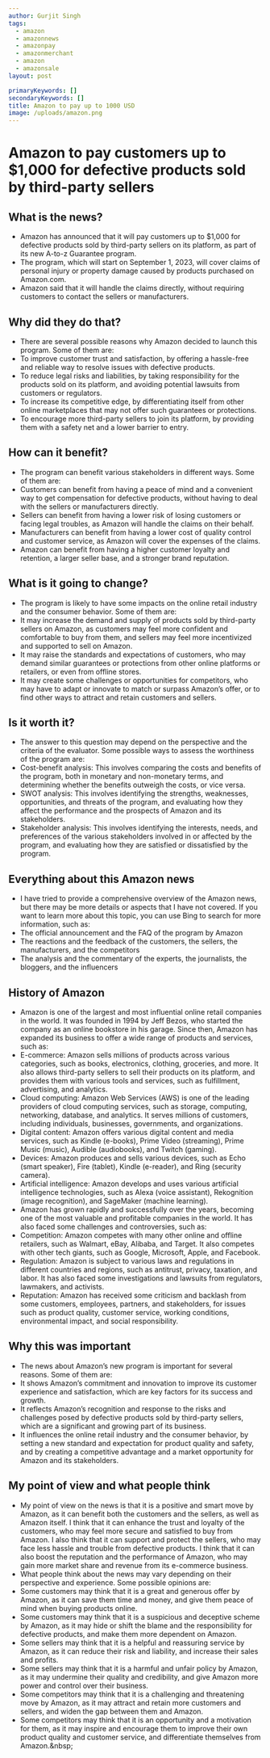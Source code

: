 ```yaml
---
author: Gurjit Singh
tags:
  - amazon
  - amazonnews
  - amazonpay
  - amazonmerchant
  - amazon
  - amazonsale
layout: post

primaryKeywords: []
secondaryKeywords: []
title: Amazon to pay up to 1000 USD
image: /uploads/amazon.png
---
```


# Amazon to pay customers up to $1,000 for defective products sold by third-party sellers

## What is the news?

- Amazon has announced that it will pay customers up to $1,000 for defective products sold by third-party sellers on its platform, as part of its new A-to-z Guarantee program.
- The program, which will start on September 1, 2023, will cover claims of personal injury or property damage caused by products purchased on Amazon.com.
- Amazon said that it will handle the claims directly, without requiring customers to contact the sellers or manufacturers.

## Why did they do that?

- There are several possible reasons why Amazon decided to launch this program. Some of them are:
- To improve customer trust and satisfaction, by offering a hassle-free and reliable way to resolve issues with defective products.
- To reduce legal risks and liabilities, by taking responsibility for the products sold on its platform, and avoiding potential lawsuits from customers or regulators.
- To increase its competitive edge, by differentiating itself from other online marketplaces that may not offer such guarantees or protections.
- To encourage more third-party sellers to join its platform, by providing them with a safety net and a lower barrier to entry.

## How can it benefit?

- The program can benefit various stakeholders in different ways. Some of them are:
- Customers can benefit from having a peace of mind and a convenient way to get compensation for defective products, without having to deal with the sellers or manufacturers directly.
- Sellers can benefit from having a lower risk of losing customers or facing legal troubles, as Amazon will handle the claims on their behalf.
- Manufacturers can benefit from having a lower cost of quality control and customer service, as Amazon will cover the expenses of the claims.
- Amazon can benefit from having a higher customer loyalty and retention, a larger seller base, and a stronger brand reputation.

## What is it going to change?

- The program is likely to have some impacts on the online retail industry and the consumer behavior. Some of them are:
- It may increase the demand and supply of products sold by third-party sellers on Amazon, as customers may feel more confident and comfortable to buy from them, and sellers may feel more incentivized and supported to sell on Amazon.
- It may raise the standards and expectations of customers, who may demand similar guarantees or protections from other online platforms or retailers, or even from offline stores.
- It may create some challenges or opportunities for competitors, who may have to adapt or innovate to match or surpass Amazon’s offer, or to find other ways to attract and retain customers and sellers.

## Is it worth it?

- The answer to this question may depend on the perspective and the criteria of the evaluator. Some possible ways to assess the worthiness of the program are:
- Cost-benefit analysis: This involves comparing the costs and benefits of the program, both in monetary and non-monetary terms, and determining whether the benefits outweigh the costs, or vice versa.
- SWOT analysis: This involves identifying the strengths, weaknesses, opportunities, and threats of the program, and evaluating how they affect the performance and the prospects of Amazon and its stakeholders.
- Stakeholder analysis: This involves identifying the interests, needs, and preferences of the various stakeholders involved in or affected by the program, and evaluating how they are satisfied or dissatisfied by the program.

## Everything about this Amazon news

- I have tried to provide a comprehensive overview of the Amazon news, but there may be more details or aspects that I have not covered. If you want to learn more about this topic, you can use Bing to search for more information, such as:
- The official announcement and the FAQ of the program by Amazon
- The reactions and the feedback of the customers, the sellers, the manufacturers, and the competitors
- The analysis and the commentary of the experts, the journalists, the bloggers, and the influencers

## History of Amazon

- Amazon is one of the largest and most influential online retail companies in the world. It was founded in 1994 by Jeff Bezos, who started the company as an online bookstore in his garage. Since then, Amazon has expanded its business to offer a wide range of products and services, such as:
- E-commerce: Amazon sells millions of products across various categories, such as books, electronics, clothing, groceries, and more. It also allows third-party sellers to sell their products on its platform, and provides them with various tools and services, such as fulfillment, advertising, and analytics.
- Cloud computing: Amazon Web Services (AWS) is one of the leading providers of cloud computing services, such as storage, computing, networking, database, and analytics. It serves millions of customers, including individuals, businesses, governments, and organizations.
- Digital content: Amazon offers various digital content and media services, such as Kindle (e-books), Prime Video (streaming), Prime Music (music), Audible (audiobooks), and Twitch (gaming).
- Devices: Amazon produces and sells various devices, such as Echo (smart speaker), Fire (tablet), Kindle (e-reader), and Ring (security camera).
- Artificial intelligence: Amazon develops and uses various artificial intelligence technologies, such as Alexa (voice assistant), Rekognition (image recognition), and SageMaker (machine learning).
- Amazon has grown rapidly and successfully over the years, becoming one of the most valuable and profitable companies in the world. It has also faced some challenges and controversies, such as:
- Competition: Amazon competes with many other online and offline retailers, such as Walmart, eBay, Alibaba, and Target. It also competes with other tech giants, such as Google, Microsoft, Apple, and Facebook.
- Regulation: Amazon is subject to various laws and regulations in different countries and regions, such as antitrust, privacy, taxation, and labor. It has also faced some investigations and lawsuits from regulators, lawmakers, and activists.
- Reputation: Amazon has received some criticism and backlash from some customers, employees, partners, and stakeholders, for issues such as product quality, customer service, working conditions, environmental impact, and social responsibility.

## Why this was important

- The news about Amazon’s new program is important for several reasons. Some of them are:
- It shows Amazon’s commitment and innovation to improve its customer experience and satisfaction, which are key factors for its success and growth.
- It reflects Amazon’s recognition and response to the risks and challenges posed by defective products sold by third-party sellers, which are a significant and growing part of its business.
- It influences the online retail industry and the consumer behavior, by setting a new standard and expectation for product quality and safety, and by creating a competitive advantage and a market opportunity for Amazon and its stakeholders.

## My point of view and what people think

- My point of view on the news is that it is a positive and smart move by Amazon, as it can benefit both the customers and the sellers, as well as Amazon itself. I think that it can enhance the trust and loyalty of the customers, who may feel more secure and satisfied to buy from Amazon. I also think that it can support and protect the sellers, who may face less hassle and trouble from defective products. I think that it can also boost the reputation and the performance of Amazon, who may gain more market share and revenue from its e-commerce business.
- What people think about the news may vary depending on their perspective and experience. Some possible opinions are:
- Some customers may think that it is a great and generous offer by Amazon, as it can save them time and money, and give them peace of mind when buying products online.
- Some customers may think that it is a suspicious and deceptive scheme by Amazon, as it may hide or shift the blame and the responsibility for defective products, and make them more dependent on Amazon.
- Some sellers may think that it is a helpful and reassuring service by Amazon, as it can reduce their risk and liability, and increase their sales and profits.
- Some sellers may think that it is a harmful and unfair policy by Amazon, as it may undermine their quality and credibility, and give Amazon more power and control over their business.
- Some competitors may think that it is a challenging and threatening move by Amazon, as it may attract and retain more customers and sellers, and widen the gap between them and Amazon.
- Some competitors may think that it is an opportunity and a motivation for them, as it may inspire and encourage them to improve their own product quality and customer service, and differentiate themselves from Amazon.&amp;nbsp;
